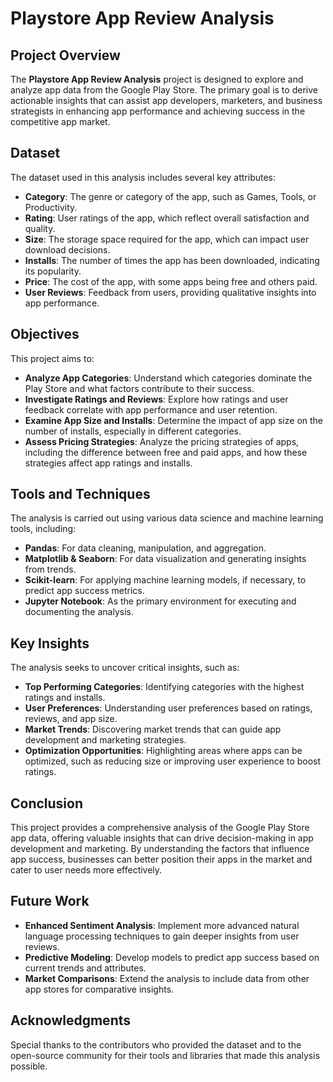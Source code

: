 # Playstore App Review Analysis

## Project Overview

The **Playstore App Review Analysis** project is designed to explore and analyze app data from the Google Play Store. The primary goal is to derive actionable insights that can assist app developers, marketers, and business strategists in enhancing app performance and achieving success in the competitive app market.

## Dataset

The dataset used in this analysis includes several key attributes:

- **Category**: The genre or category of the app, such as Games, Tools, or Productivity.
- **Rating**: User ratings of the app, which reflect overall satisfaction and quality.
- **Size**: The storage space required for the app, which can impact user download decisions.
- **Installs**: The number of times the app has been downloaded, indicating its popularity.
- **Price**: The cost of the app, with some apps being free and others paid.
- **User Reviews**: Feedback from users, providing qualitative insights into app performance.

## Objectives

This project aims to:

- **Analyze App Categories**: Understand which categories dominate the Play Store and what factors contribute to their success.
- **Investigate Ratings and Reviews**: Explore how ratings and user feedback correlate with app performance and user retention.
- **Examine App Size and Installs**: Determine the impact of app size on the number of installs, especially in different categories.
- **Assess Pricing Strategies**: Analyze the pricing strategies of apps, including the difference between free and paid apps, and how these strategies affect app ratings and installs.

## Tools and Techniques

The analysis is carried out using various data science and machine learning tools, including:

- **Pandas**: For data cleaning, manipulation, and aggregation.
- **Matplotlib & Seaborn**: For data visualization and generating insights from trends.
- **Scikit-learn**: For applying machine learning models, if necessary, to predict app success metrics.
- **Jupyter Notebook**: As the primary environment for executing and documenting the analysis.

## Key Insights

The analysis seeks to uncover critical insights, such as:

- **Top Performing Categories**: Identifying categories with the highest ratings and installs.
- **User Preferences**: Understanding user preferences based on ratings, reviews, and app size.
- **Market Trends**: Discovering market trends that can guide app development and marketing strategies.
- **Optimization Opportunities**: Highlighting areas where apps can be optimized, such as reducing size or improving user experience to boost ratings.

## Conclusion

This project provides a comprehensive analysis of the Google Play Store app data, offering valuable insights that can drive decision-making in app development and marketing. By understanding the factors that influence app success, businesses can better position their apps in the market and cater to user needs more effectively.

## Future Work

- **Enhanced Sentiment Analysis**: Implement more advanced natural language processing techniques to gain deeper insights from user reviews.
- **Predictive Modeling**: Develop models to predict app success based on current trends and attributes.
- **Market Comparisons**: Extend the analysis to include data from other app stores for comparative insights.

## Acknowledgments

Special thanks to the contributors who provided the dataset and to the open-source community for their tools and libraries that made this analysis possible.
